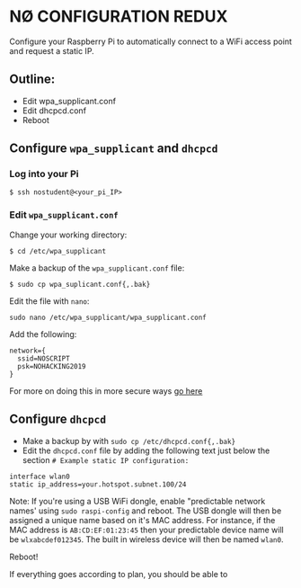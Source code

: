 # NØ CONFIGURATION REDUX

Configure your Raspberry Pi to automatically connect to a WiFi access point and request a static IP.

## Outline:

* Edit wpa_supplicant.conf
* Edit dhcpcd.conf
* Reboot

## Configure `wpa_supplicant` and `dhcpcd`

### Log into your Pi

```
$ ssh nostudent@<your_pi_IP>
```

### Edit `wpa_supplicant.conf`

Change your working directory:

```
$ cd /etc/wpa_supplicant
```

Make a backup of the `wpa_supplicant.conf` file:

```
$ sudo cp wpa_suplicant.conf{,.bak} 
```

Edit the file with `nano`:

```
sudo nano /etc/wpa_supplicant/wpa_supplicant.conf
```

Add the following:

```
network={
  ssid=NOSCRIPT
  psk=NOHACKING2019
}
```

For more on doing this in more secure ways [go here](https://www.raspberrypi.org/documentation/configuration/wireless/wireless-cli.md)

## Configure `dhcpcd`

* Make a backup by with `sudo cp /etc/dhcpcd.conf{,.bak}`
* Edit the `dhcpcd.conf` file by adding the following text just below the section `# Example static IP configuration:`

```
interface wlan0
static ip_address=your.hotspot.subnet.100/24
```

Note: If you're using a USB WiFi dongle, enable "predictable network names' using `sudo raspi-config` and reboot. The USB dongle will then be assigned a unique name based on it's MAC address. For instance, if the MAC address is `AB:CD:EF:01:23:45` then your predictable device name will be `wlxabcdef012345`. The built in wireless device will then be named `wlan0`.

Reboot!

If everything goes according to plan, you should be able to 
